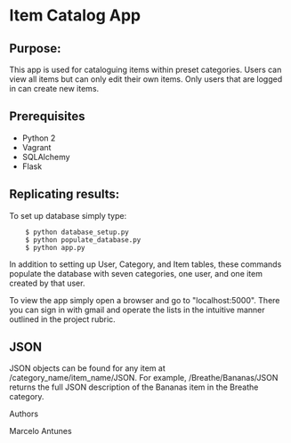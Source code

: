# Item Catalog App

## Purpose:
This app is used for cataloguing items within preset categories.  Users can view all items but can only edit their own items.  Only users that are logged in can create new items.

## Prerequisites
* Python 2 	
* Vagrant 
* SQLAlchemy
* Flask

## Replicating results:

To set up database simply type:

		$ python database_setup.py
		$ python populate_database.py
		$ python app.py

In addition to setting up User, Category, and  Item tables, these commands populate the database with seven categories, one user, and one item created by that user.

To view the app simply open a browser and go to "localhost:5000".  There you can sign in with gmail and operate the lists in the intuitive manner outlined in the project rubric.

## JSON

JSON objects can be found for any item at /category_name/item_name/JSON.  For example, /Breathe/Bananas/JSON returns the full JSON description of the Bananas item in the Breathe category.


Authors

Marcelo Antunes


